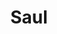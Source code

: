 ---
title: "Saul"
url: /trujillo/saul-avenida-prolongacion-union/
shop: reparación de automóviles
---